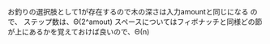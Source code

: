 お釣りの選択肢として1が存在するので木の深さは入力amountと同じになる
ので、
ステップ数は、Θ(2^amout)
スペースについてはフィボナッチと同様どの節が上にあるかを覚えておけば良いので、Θ(n)
